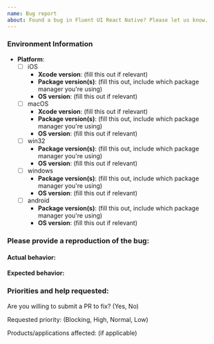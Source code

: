 ```yaml
---
name: Bug report
about: Found a bug in Fluent UI React Native? Please let us know.
---
```


<!--
Thanks for contacting us! We're here to help.
Before you report an issue, check if it's been reported before:
  * Search: https://github.com/microsoft/fluentui-react-native/search?type=Issues
Note that if you do not provide enough information to reproduce the issue, we may not be able to take action on your report.
-->

### Environment Information

- **Platform**:
  - [ ] iOS
    - **Xcode version**:  (fill this out if relevant)
    - **Package version(s)**: (fill this out, include which package manager you're using)
    - **OS version**: (fill this out if relevant)
  - [ ] macOS
    - **Xcode version**:  (fill this out if relevant)
    - **Package version(s)**: (fill this out, include which package manager you're using)
    - **OS version**: (fill this out if relevant)
  - [ ] win32
    - **Package version(s)**: (fill this out, include which package manager you're using)
    - **OS version**: (fill this out if relevant)
  - [ ] windows
    - **Package version(s)**: (fill this out, include which package manager you're using)
    - **OS version**: (fill this out if relevant)
  - [ ] android
    - **Package version(s)**: (fill this out, include which package manager you're using)
    - **OS version**: (fill this out if relevant)


### Please provide a reproduction of the bug:

<!--
Providing an isolated reproduction of the bug makes it much easier for us to help you. A reproduction in the demo application is preferred.
-->

#### Actual behavior:

<!-- fill this out -->

#### Expected behavior:

<!-- fill this out -->

### Priorities and help requested:

Are you willing to submit a PR to fix? (Yes, No)

Requested priority: (Blocking, High, Normal, Low)

Products/applications affected: (if applicable)
